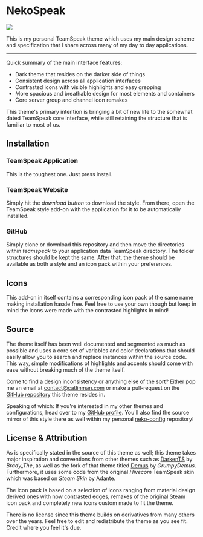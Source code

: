 # NekoSpeak #

![](https://github.com/catlinman/neko-config/blob/master/teamspeak/preview.png)

This is my personal TeamSpeak theme which uses my main design scheme and
specification that I share across many of my day to day applications.

____

Quick summary of the main interface features:
- Dark theme that resides on the darker side of things
- Consistent design across all application interfaces
- Contrasted icons with visible highlights and easy grepping
- More spacious and breathable design for most elements and containers
- Core server group and channel icon remakes

This theme's primary intention is bringing a bit of new life to the somewhat
dated TeamSpeak core interface, while still retaining the structure that is
familiar to most of us.

## Installation ##

### TeamSpeak Application ###

This is the toughest one. Just press install.

### TeamSpeak Website ###

Simply hit the *download button* to download the style. From there, open the
TeamSpeak style add-on with the application for it to be automatically
installed.

### GitHub ###

Simply clone or download this repository and then move the directories within
*teamspeak* to your application data TeamSpeak directory. The folder structures
should be kept the same. After that, the theme should be available as both a
style and an icon pack within your preferences.

## Icons ##

This add-on in itself contains a corresponding icon pack of the same name
making installation hassle free. Feel free to use your own though but keep in
mind the icons were made with the contrasted highlights in mind!

## Source ##

The theme itself has been well documented and segmented as much as possible and
uses a core set of variables and color declarations that should easily allow
you to search and replace instances within the source code. This way, simple
modifications of highlights and accents should come with ease without breaking
much of the theme itself.

Come to find a design inconsistency or anything else of the sort? Either pop me
an email at contact@catlinman.com or make a pull-request on the [GitHub
repository](https://github.com/catlinman/neko-config/tree/master/teamspeak)
this theme resides in.

Speaking of which: If you're interested in my other themes and configurations,
head over to my [GitHub profile](https://github.com/catlinman/). You'll also
find the source mirror of this style there as well within my personal
[neko-config](https://github.com/catlinman/neko-config) repository!

## License & Attribution ##

As is specifically stated in the source of this theme as well; this theme takes
major inspiration and conventions from other themes such as
[DarkenTS](https://www.myteamspeak.com/addons/686209af-0b66-4805-b2d7-0e990f7cb9e0)
by *Brady_The*, as well as the fork of that theme titled
[Demus](https://www.myteamspeak.com/addons/3bfce85f-bed4-4b04-a183-41b2b42107b4)
by *GrumpyDemus*. Furthermore, it uses some code from the original *Hivecom*
TeamSpeak skin which was based on *Steam Skin* by Adante.

The icon pack is based on a selection of icons ranging from material design
derived ones with now contrasted edges, remakes of the original Steam icon pack
and completely new icons custom made to fit the theme.

There is no license since this theme builds on derivatives from many others
over the years. Feel free to edit and redistribute the theme as you see fit.
Credit where you feel it's due.
